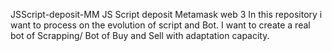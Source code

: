 JSScript-deposit-MM
JS Script deposit Metamask web 3 
In this repository i want to process on the evolution of script and Bot. 
I want to create a real bot of Scrapping/ Bot of Buy and Sell with adaptation capacity.
